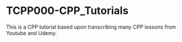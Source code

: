 # TCPP000-CPP_Tutorials
This is a CPP tutorial based upon transcribing many CPP lessons from Youtube and Udemy.
